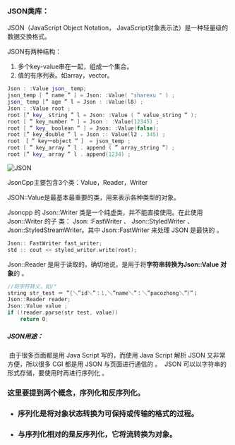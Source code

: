 ### JSON类库：

JSON（JavaScript Object Notation， JavaScript对象表示法）是一种轻量级的数据交换格式。

JSON有两种结构：

1. 多个key-value串在一起，组成一个集合。
2. 值的有序列表。如array，vector。

```C++
Json : :Value json_ temp;
json_temp [ ” name ” ] = Json: :Value( "sharexu " ) ;
json_ temp [” age ” l = Json : :Value(l8) ;
Json : :Value root ;
root [” key_ string ” l = Json: :Value ( ” value_string ” );
root [ ” key_number ” ] = Json : :Value(12345) ;
root [ ” key_ boolean ” ] = Json: :Value(false);
root [” key_double ” l = Json :: Value(l2 . 345) ;
root ［ ” key一object ” ］ = json_temp ;
root [ ” key_array ” l . append ( ” array_string ”) ;
root [” key_ array ” l . append(1234) ; 
```

![JSON](/resources/JSON.jpg)

JsonCpp主要包含3个类：Value，Reader，Writer

JSON::Value是最基本最重要的类，用来表示各种类型的对象。

Jsoncpp 的 Json::Writer 类是一个纯虚类，并不能直接使用。在此使用 Json::Writer 的子
类： Json: :FastWriter 、 Json::StyledWriter 、Json::StyledStreamWriter。其中 Json::FastWriter 来处理 JSON 是最快的 。 

```C++
Json:: FastWriter fast_writer;
std :: cout << styled_writer.write(root); 
```

Json::Reader 是用于读取的，确切地说，是用于将**字符串转换为Json::Value 对象**的 。 

```C++
//将字符转义，如/"
string str_test ＝ ”{＼”id＼”：1,＼”name＼”：＼”pacozhong＼”｝”；
Json::Reader reader;
Json::Value value ;
if (!reader.parse(str test, value))
	return O; 
```



##### JSON用途：

​	由于很多页面都是用 Java Script 写的，而使用 Java Script 解析 JSON 又非常方便，所以很多 CGI 都是用 JSON 与页面进行通信的 。
​	JSON 可以以字符串的形式存储，要使用时再进行序列化 。 





### **这里要提到两个概念，序列化和反序列化。** 

- ### **序列化是将对象状态转换为可保持或传输的格式的过程。** 

- ### **与序列化相对的是反序列化，它将流转换为对象。**  


